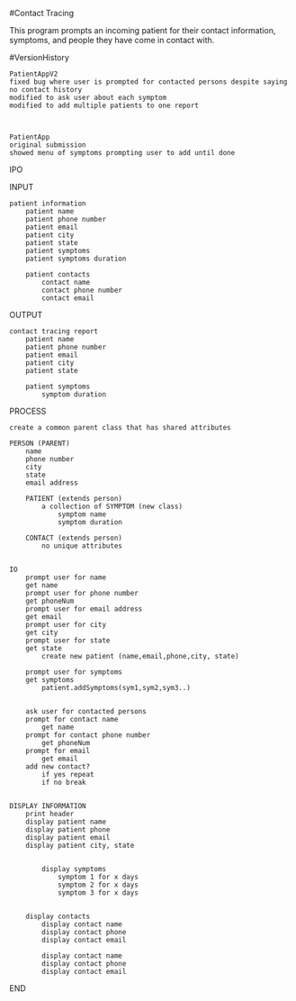 #Contact Tracing

This program prompts an incoming patient for their contact information, symptoms, and people they have come in contact with.

#VersionHistory

    PatientAppV2
    fixed bug where user is prompted for contacted persons despite saying no contact history
    modified to ask user about each symptom
    modified to add multiple patients to one report
    


    PatientApp
    original submission
    showed menu of symptoms prompting user to add until done



IPO

INPUT
    
    patient information
        patient name
        patient phone number
        patient email
        patient city
        patient state
        patient symptoms
        patient symptoms duration
        
        patient contacts
            contact name
            contact phone number
            contact email
            
            
OUTPUT

    contact tracing report
        patient name
        patient phone number
        patient email
        patient city
        patient state
        
        patient symptoms
            symptom duration
            
            
PROCESS

    create a common parent class that has shared attributes
    
    PERSON (PARENT)
        name
        phone number
        city 
        state
        email address
        
        PATIENT (extends person)
            a collection of SYMPTOM (new class)
                symptom name
                symptom duration
                
        CONTACT (extends person)
            no unique attributes
            
            
    IO
        prompt user for name
        get name
        prompt user for phone number
        get phoneNum
        prompt user for email address
        get email
        prompt user for city
        get city
        prompt user for state
        get state
            create new patient (name,email,phone,city, state)
        
        prompt user for symptoms
        get symptoms
            patient.addSymptoms(sym1,sym2,sym3..)
        
           
        ask user for contacted persons
        prompt for contact name
            get name
        prompt for contact phone number
            get phoneNum
        prompt for email
            get email
        add new contact?
            if yes repeat
            if no break
            
            
    DISPLAY INFORMATION
        print header
        display patient name
        display patient phone
        display patient email
        display patient city, state
        
        
            display symptoms
                symptom 1 for x days
                symptom 2 for x days
                symptom 3 for x days
                
                
        display contacts
            display contact name
            display contact phone
            display contact email
            
            display contact name
            display contact phone
            display contact email
            
END                      
            
            
            
            